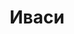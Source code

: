 ---
title: Иваси
linktitle: Иваси
type: categ
menu:
  main:
    title: "Иваси"
    parent: "Барды-и-менестрели"
    weight: 130
---